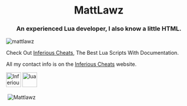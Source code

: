 <h1 align="center">MattLawz</h1>
<h3 align="center">An experienced Lua developer, I also know a little HTML.</h3>

<p align="left"> <img src="https://komarev.com/ghpvc/?username=mattlawz" alt="mattlawz" /> </p>

Check Out [Inferious Cheats](https://inferiouscheats.cf), The Best Lua Scripts With Documentation.

All my contact info is on the [Inferious Cheats](https://inferiouscheats.cf) website. 

<img src="https://i.imgur.com/e48J3LK.png" alt="Inferious Cheats" width="40" height="40"/> <img src="https://i.imgur.com/TFVIojD.png" alt="lua" width="40" height="40"/> 

<p>&nbsp;<img align="center" src="https://github-readme-stats.vercel.app/api?username=Mattlawz&show_icons=true" alt="Mattlawz" /></p>

